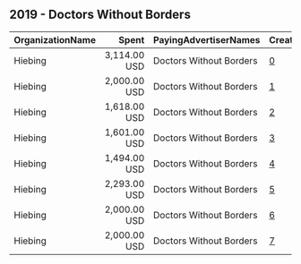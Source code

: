 ## 2019 - Doctors Without Borders 
|OrganizationName|Spent|PayingAdvertiserNames|CreativeUrls|Impressions|Genders|AgeBrackets|CountryCodes|BillingAddresses|CandidateBallotInformation|
|:---|---:|:---|:---|---:|:---|:---|:---|:---|:---|
|Hiebing|3,114.00 USD|Doctors Without Borders|[0](https://www.snap.com/political-ads/asset/1929d82e29f2ec70079b9543aa2d390c8b6f1ba57118052abcc46aa56dc201f6?mediaType=mp4)|548,450||35++|united states|"315 Wisconsin Ave,Madison,53703,US"||
|Hiebing|2,000.00 USD|Doctors Without Borders|[1](https://www.snap.com/political-ads/asset/14a69dcdaccead9e7bd9a13212f70c21f1dbcd4efbbeeb73e7c8258ca6890510?mediaType=mp4)|410,454||35++|united states|"315 Wisconsin Ave,Madison,53703,US"||
|Hiebing|1,618.00 USD|Doctors Without Borders|[2](https://www.snap.com/political-ads/asset/18d0a5636632f42d55e7e9cdc55e8c087d2d5216d6e5f17acaa3206dcc0cae80?mediaType=mp4)|275,746||35++|united states|"315 Wisconsin Ave,Madison,53703,US"||
|Hiebing|1,601.00 USD|Doctors Without Borders|[3](https://www.snap.com/political-ads/asset/18d0a5636632f42d55e7e9cdc55e8c087d2d5216d6e5f17acaa3206dcc0cae80?mediaType=mp4)|786,755||21-34|united states|"315 Wisconsin Ave,Madison,53703,US"||
|Hiebing|1,494.00 USD|Doctors Without Borders|[4](https://www.snap.com/political-ads/asset/04f6fa78481bb59a68635ee4720e4e0bf471c614ed34672e95a4ab5709459b49?mediaType=mp4)|724,820||21+|united states|"315 Wisconsin Ave,Madison,53703,US"||
|Hiebing|2,293.00 USD|Doctors Without Borders|[5](https://www.snap.com/political-ads/asset/1929d82e29f2ec70079b9543aa2d390c8b6f1ba57118052abcc46aa56dc201f6?mediaType=mp4)|259,441||35++|united states|"315 Wisconsin Ave,Madison,53703,US"||
|Hiebing|2,000.00 USD|Doctors Without Borders|[6](https://www.snap.com/political-ads/asset/1929d82e29f2ec70079b9543aa2d390c8b6f1ba57118052abcc46aa56dc201f6?mediaType=mp4)|524,119||35++|united states|"315 Wisconsin Ave,Madison,53703,US"||
|Hiebing|2,000.00 USD|Doctors Without Borders|[7](https://www.snap.com/political-ads/asset/6933e376729aa7431ee3b01db7163f9346a4bd5bcbfb2e6d13c4bc57166c340a?mediaType=mp4)|1,594,712||22+|united states|"315 Wisconsin Ave,Madison,53703,US"||
